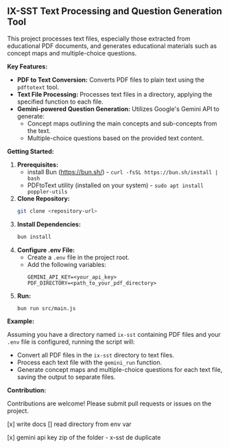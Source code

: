 ## IX-SST Text Processing and Question Generation Tool

This project processes text files, especially those extracted from educational PDF documents, and generates educational materials such as concept maps and multiple-choice questions.

**Key Features:**

* **PDF to Text Conversion:**  Converts PDF files to plain text using the `pdftotext` tool.
* **Text File Processing:** Processes text files in a directory, applying the specified function to each file.
* **Gemini-powered Question Generation:** Utilizes Google's Gemini API to generate:
    * Concept maps outlining the main concepts and sub-concepts from the text.
    * Multiple-choice questions based on the provided text content.

**Getting Started:**

1. **Prerequisites:**
    * install Bun (https://bun.sh/) - `curl -fsSL https://bun.sh/install | bash`
    * PDFtoText utility (installed on your system) - `sudo apt install poppler-utils`
2. **Clone Repository:**
   ```bash
   git clone <repository-url>
   ```
3. **Install Dependencies:**
   ```bash
   bun install 
   ```
4. **Configure .env File:**
    * Create a `.env` file in the project root.
    * Add the following variables:
        ```
        GEMINI_API_KEY=<your_api_key>
        PDF_DIRECTORY=<path_to_your_pdf_directory>
        ```
5. **Run:**
   ```bash
   bun run src/main.js
   ```

**Example:**

Assuming you have a directory named `ix-sst` containing PDF files and your `.env` file is configured, running the script will:

* Convert all PDF files in the `ix-sst` directory to text files.
* Process each text file with the `gemini_run` function.
* Generate concept maps and multiple-choice questions for each text file, saving the output to separate files. 

**Contribution:**

Contributions are welcome! Please submit pull requests or issues on the project.


[x] write docs 
[] read directory from env var 

[x] gemini api key 
zip of the folder - x-sst 
de duplicate 